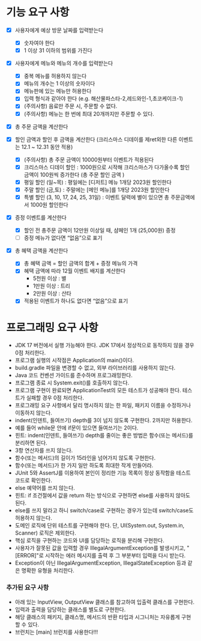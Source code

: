 # 기능 요구 사항

- [x] 사용자에게 예상 방문 날짜를 입력받는다
    -[x] 숫자여야 한다
    -[x] 1 이상 31 이하의 범위를 가진다

-[x] 사용자에게 메뉴와 메뉴의 개수를 입력받는다
    -[x] 중복 메뉴를 허용하지 않는다
    -[x] 메뉴의 개수는 1 이상의 숫자이다
    -[x] 메뉴판에 있는 메뉴만 허용한다
    -[x] 입력 형식과 같아야 한다 (e.g. 해산물파스타-2,레드와인-1,초코케이크-1)
    -[x] (주의사항) 음료만 주문 시, 주문할 수 없다.
    -[x] (주의사항) 메뉴는 한 번에 최대 20개까지만 주문할 수 있다.

- [x] 총 주문 금액을 계산한다

-[x] 할인 금액과 할인 후 금액을 계산한다 (크리스마스 디데이를 제ret외한 다른 이벤트는 12.1 ~ 12.31 동안 적용)
    -[x] (주의사항) 총 주문 금액이 10000원부터 이벤트가 적용된다
    -[x] 크리스마스 디데이 할인 : 1000원으로 시작해 크리스마스가 다가올수록 할인 금액이 100원씩 증가한다 (총 주문 할인 금액 )
    -[x] 평일 할인 (일~목) : 평일에는 [디저트] 메뉴 1개당 2023원 할인한다
    -[x] 주말 할인 (금,토) : 주말에는 [메인 메뉴]를 1개당 2023원 할인한다
    -[x] 특별 할인 (3, 10, 17, 24, 25, 31일) : 이벤트 달력에 별이 있으면 총 주문금액에서 1000원 할인한다

-[x] 증정 이벤트를 계산한다
    -[x] 할인 전 총주문 금액이 12만원 이상일 때, 샴페인 1개 (25,000원) 증정
    -[ ] 증정 메뉴가 없다면 “없음”으로 표기

-[x] 총 혜택 금액을 계산한다
    -[x] 총 혜택 금액 = 할인 금액의 합계 + 증정 메뉴의 가격
    -[x] 혜택 금액에 따라 12월 이벤트 배지를 계산한다
        - 5천원 이상 : 별
        - 1만원 이상 : 트리
        - 2만원 이상 : 산타
    -[x] 적용된 이벤트가 하나도 없다면 “없음”으로 표기

# 프로그래밍 요구 사항

- JDK 17 버전에서 실행 가능해야 한다. JDK 17에서 정상적으로 동작하지 않을 경우 0점 처리한다.
- 프로그램 실행의 시작점은 Application의 main()이다.
- build.gradle 파일을 변경할 수 없고, 외부 라이브러리를 사용하지 않는다.
- Java 코드 컨벤션 가이드를 준수하며 프로그래밍한다.
- 프로그램 종료 시 System.exit()를 호출하지 않는다.
- 프로그램 구현이 완료되면 ApplicationTest의 모든 테스트가 성공해야 한다. 테스트가 실패할 경우 0점 처리한다.
- 프로그래밍 요구 사항에서 달리 명시하지 않는 한 파일, 패키지 이름을 수정하거나 이동하지 않는다.
- indent(인덴트, 들여쓰기) depth를 3이 넘지 않도록 구현한다. 2까지만 허용한다.
- 예를 들어 while문 안에 if문이 있으면 들여쓰기는 2이다.
- 힌트: indent(인덴트, 들여쓰기) depth를 줄이는 좋은 방법은 함수(또는 메서드)를 분리하면 된다.
- 3항 연산자를 쓰지 않는다.
- 함수(또는 메서드)의 길이가 15라인을 넘어가지 않도록 구현한다.
- 함수(또는 메서드)가 한 가지 일만 하도록 최대한 작게 만들어라.
- JUnit 5와 AssertJ를 이용하여 본인이 정리한 기능 목록이 정상 동작함을 테스트 코드로 확인한다.
- else 예약어를 쓰지 않는다.
- 힌트: if 조건절에서 값을 return 하는 방식으로 구현하면 else를 사용하지 않아도 된다.
- else를 쓰지 말라고 하니 switch/case로 구현하는 경우가 있는데 switch/case도 허용하지 않는다.
- 도메인 로직에 단위 테스트를 구현해야 한다. 단, UI(System.out, System.in, Scanner) 로직은 제외한다.
- 핵심 로직을 구현하는 코드와 UI를 담당하는 로직을 분리해 구현한다.
- 사용자가 잘못된 값을 입력할 경우 IllegalArgumentException를 발생시키고, "[ERROR]"로 시작하는 에러 메시지를 출력 후 그 부분부터 입력을 다시 받는다.
- Exception이 아닌 IllegalArgumentException, IllegalStateException 등과 같은 명확한 유형을 처리한다.

### 추가된 요구 사항

- 아래 있는 InputView, OutputView 클래스를 참고하여 입출력 클래스를 구현한다.
- 입력과 출력을 담당하는 클래스를 별도로 구현한다.
- 해당 클래스의 패키지, 클래스명, 메서드의 반환 타입과 시그니처는 자유롭게 구현할 수 있다.
- 브런치는 [main] 브런치를 사용한다!!!